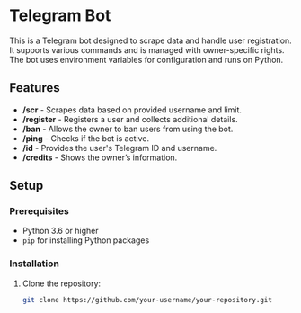 # Telegram Bot

This is a Telegram bot designed to scrape data and handle user registration. It supports various commands and is managed with owner-specific rights. The bot uses environment variables for configuration and runs on Python.

## Features

- **/scr** - Scrapes data based on provided username and limit.
- **/register** - Registers a user and collects additional details.
- **/ban** - Allows the owner to ban users from using the bot.
- **/ping** - Checks if the bot is active.
- **/id** - Provides the user's Telegram ID and username.
- **/credits** - Shows the owner’s information.

## Setup

### Prerequisites

- Python 3.6 or higher
- `pip` for installing Python packages

### Installation

1. Clone the repository:
   ```bash
   git clone https://github.com/your-username/your-repository.git
